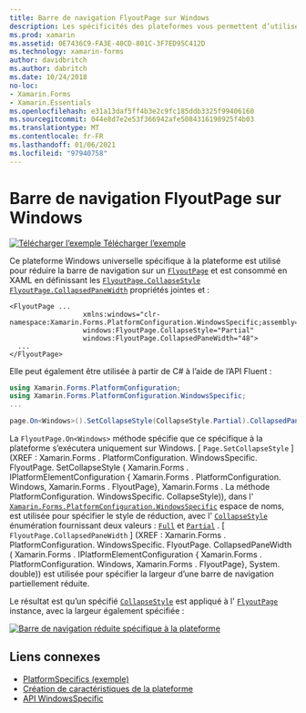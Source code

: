 ```yaml
---
title: Barre de navigation FlyoutPage sur Windows
description: Les spécificités des plateformes vous permettent d’utiliser des fonctionnalités uniquement disponibles sur une plateforme spécifique, sans implémenter de convertisseurs ou d’effets personnalisés. Cet article explique comment utiliser le spécifique à la plate-forme Windows qui réduit la barre de navigation sur un FlyoutPage.
ms.prod: xamarin
ms.assetid: 0E7436C9-FA3E-40CD-801C-3F7ED95C412D
ms.technology: xamarin-forms
author: davidbritch
ms.author: dabritch
ms.date: 10/24/2018
no-loc:
- Xamarin.Forms
- Xamarin.Essentials
ms.openlocfilehash: e31a13daf5ff4b3e2c9fc185ddb3325f99406160
ms.sourcegitcommit: 044e8d7e2e53f366942afe5084316198925f4b03
ms.translationtype: MT
ms.contentlocale: fr-FR
ms.lasthandoff: 01/06/2021
ms.locfileid: "97940758"
---
```

# <a name="flyoutpage-navigation-bar-on-windows"></a>Barre de navigation FlyoutPage sur Windows

[![Télécharger l’exemple](~/media/shared/download.png) Télécharger l’exemple](https://docs.microsoft.com/samples/xamarin/xamarin-forms-samples/userinterface-platformspecifics)

Ce plateforme Windows universelle spécifique à la plateforme est utilisé pour réduire la barre de navigation sur un [`FlyoutPage`](xref:Xamarin.Forms.FlyoutPage) et est consommé en XAML en définissant les [`FlyoutPage.CollapseStyle`](xref:Xamarin.Forms.PlatformConfiguration.WindowsSpecific.FlyoutPage.CollapseStyleProperty) [`FlyoutPage.CollapsedPaneWidth`](xref:Xamarin.Forms.PlatformConfiguration.WindowsSpecific.FlyoutPage.CollapsedPaneWidthProperty) propriétés jointes et :

```xaml
<FlyoutPage ...
                  xmlns:windows="clr-namespace:Xamarin.Forms.PlatformConfiguration.WindowsSpecific;assembly=Xamarin.Forms.Core"
                  windows:FlyoutPage.CollapseStyle="Partial"
                  windows:FlyoutPage.CollapsedPaneWidth="48">
  ...
</FlyoutPage>

```

Elle peut également être utilisée à partir de C# à l’aide de l’API Fluent :

```csharp
using Xamarin.Forms.PlatformConfiguration;
using Xamarin.Forms.PlatformConfiguration.WindowsSpecific;
...

page.On<Windows>().SetCollapseStyle(CollapseStyle.Partial).CollapsedPaneWidth(148);
```

La `FlyoutPage.On<Windows>` méthode spécifie que ce spécifique à la plateforme s’exécutera uniquement sur Windows. [ `Page.SetCollapseStyle` ] (XREF : Xamarin.Forms . PlatformConfiguration. WindowsSpecific. FlyoutPage. SetCollapseStyle ( Xamarin.Forms . IPlatformElementConfiguration { Xamarin.Forms . PlatformConfiguration. Windows, Xamarin.Forms . FlyoutPage}, Xamarin.Forms . La méthode PlatformConfiguration. WindowsSpecific. CollapseStyle)), dans l' [`Xamarin.Forms.PlatformConfiguration.WindowsSpecific`](xref:Xamarin.Forms.PlatformConfiguration.WindowsSpecific) espace de noms, est utilisée pour spécifier le style de réduction, avec l' [`CollapseStyle`](xref:Xamarin.Forms.PlatformConfiguration.WindowsSpecific.CollapseStyle) énumération fournissant deux valeurs : [`Full`](xref:Xamarin.Forms.PlatformConfiguration.WindowsSpecific.CollapseStyle.Full) et [`Partial`](xref:Xamarin.Forms.PlatformConfiguration.WindowsSpecific.CollapseStyle.Partial) . [ `FlyoutPage.CollapsedPaneWidth` ] (XREF : Xamarin.Forms . PlatformConfiguration. WindowsSpecific. FlyoutPage. CollapsedPaneWidth ( Xamarin.Forms . IPlatformElementConfiguration { Xamarin.Forms . PlatformConfiguration. Windows, Xamarin.Forms . FlyoutPage}, System. double)) est utilisée pour spécifier la largeur d’une barre de navigation partiellement réduite.

Le résultat est qu’un spécifié [`CollapseStyle`](xref:Xamarin.Forms.PlatformConfiguration.WindowsSpecific.CollapseStyle) est appliqué à l' [`FlyoutPage`](xref:Xamarin.Forms.FlyoutPage) instance, avec la largeur également spécifiée :

[![Barre de navigation réduite spécifique à la plateforme](flyoutpage-navigation-bar-images/collapsed-navigation-bar.png)](flyoutpage-navigation-bar-images/collapsed-navigation-bar-large.png#lightbox "Barre de navigation réduite Platform-Specific")

## <a name="related-links"></a>Liens connexes

- [PlatformSpecifics (exemple)](https://docs.microsoft.com/samples/xamarin/xamarin-forms-samples/userinterface-platformspecifics)
- [Création de caractéristiques de la plateforme](~/xamarin-forms/platform/platform-specifics/index.md#creating-platform-specifics)
- [API WindowsSpecific](xref:Xamarin.Forms.PlatformConfiguration.WindowsSpecific)
